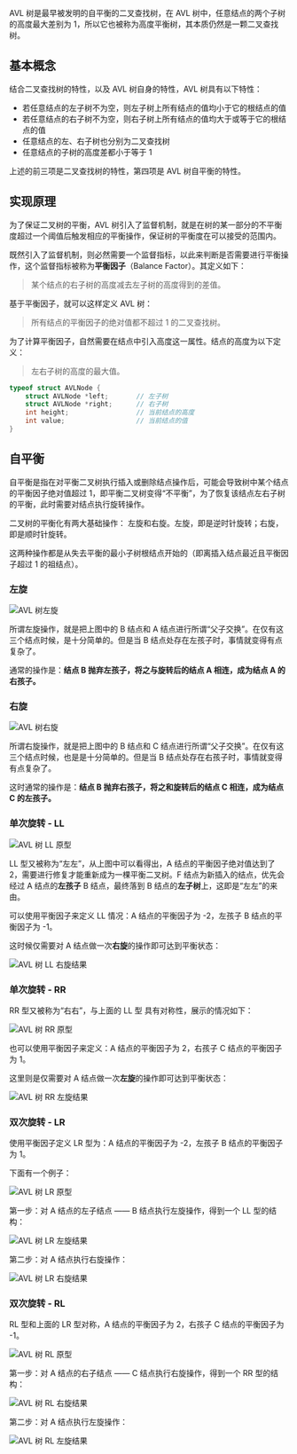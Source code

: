 
AVL 树是最早被发明的自平衡的二叉查找树，在 AVL 树中，任意结点的两个子树的高度最大差别为 1，所以它也被称为高度平衡树，其本质仍然是一颗二叉查找树。

<!--more-->

## 基本概念

结合二叉查找树的特性，以及 AVL 树自身的特性，AVL 树具有以下特性：

- 若任意结点的左子树不为空，则左子树上所有结点的值均小于它的根结点的值
- 若任意结点的右子树不为空，则右子树上所有结点的值均大于或等于它的根结点的值
- 任意结点的左、右子树也分别为二叉查找树
- 任意结点的子树的高度差都小于等于 1

上述的前三项是二叉查找树的特性，第四项是 AVL 树自平衡的特性。

## 实现原理

为了保证二叉树的平衡，AVL 树引入了监督机制，就是在树的某一部分的不平衡度超过一个阈值后触发相应的平衡操作，保证树的平衡度在可以接受的范围内。

既然引入了监督机制，则必然需要一个监督指标，以此来判断是否需要进行平衡操作，这个监督指标被称为**平衡因子**（Balance Factor）。其定义如下：

> 某个结点的右子树的高度减去左子树的高度得到的差值。

基于平衡因子，就可以这样定义 AVL 树：

> 所有结点的平衡因子的绝对值都不超过 1 的二叉查找树。

为了计算平衡因子，自然需要在结点中引入高度这一属性。结点的高度为以下定义：

> 左右子树的高度的最大值。

```c
typeof struct AVLNode {
    struct AVLNode *left;       // 左子树
    struct AVLNode *right;      // 右子树
    int height;         		// 当前结点的高度
    int value;          		// 当前结点的值
}
```

## 自平衡

自平衡是指在对平衡二叉树执行插入或删除结点操作后，可能会导致树中某个结点的平衡因子绝对值超过 1，即平衡二叉树变得“不平衡”，为了恢复该结点左右子树的平衡，此时需要对结点执行旋转操作。

二叉树的平衡化有两大基础操作： 左旋和右旋。左旋，即是逆时针旋转；右旋，即是顺时针旋转。

这两种操作都是从失去平衡的最小子树根结点开始的（即离插入结点最近且平衡因子超过 1 的祖结点）。

### 左旋

![AVL 树左旋](assets/AVL树左旋.png)

所谓左旋操作，就是把上图中的 B 结点和 A 结点进行所谓“父子交换”。在仅有这三个结点时候，是十分简单的。但是当 B 结点处存在左孩子时，事情就变得有点复杂了。

通常的操作是：**结点 B 抛弃左孩子，将之与旋转后的结点 A 相连，成为结点 A 的右孩子。**

### 右旋

![AVL 树右旋](assets/AVL树右旋.png)

所谓右旋操作，就是把上图中的 B 结点和 C 结点进行所谓“父子交换”。在仅有这三个结点时候，也是是十分简单的。但是当 B 结点处存在右孩子时，事情就变得有点复杂了。

这时通常的操作是：**结点 B 抛弃右孩子，将之和旋转后的结点 C 相连，成为结点 C 的左孩子。**

### 单次旋转 - LL

![AVL 树 LL 原型](assets/AVL树LL原型.png)

LL 型又被称为“左左”，从上图中可以看得出，A 结点的平衡因子绝对值达到了 2，需要进行修复才能重新成为一棵平衡二叉树。F 结点为新插入的结点，优先会经过 A 结点的**左孩子** B 结点，最终落到 B 结点的**左子树**上，这即是“左左”的来由。

可以使用平衡因子来定义 LL 情况：A 结点的平衡因子为 -2，左孩子 B 结点的平衡因子为 -1。

这时候仅需要对 A 结点做一次**右旋**的操作即可达到平衡状态：

![AVL 树 LL 右旋结果](assets/AVL树LL右旋结果.png)

### 单次旋转 - RR

RR 型又被称为“右右”，与上面的 LL 型 具有对称性，展示的情况如下：

![AVL 树 RR 原型](assets/AVL树RR原型.png)

也可以使用平衡因子来定义：A 结点的平衡因子为 2，右孩子 C 结点的平衡因子为 1。

这里则是仅需要对 A 结点做一次**左旋**的操作即可达到平衡状态：

![AVL 树 RR 左旋结果](assets/AVL树RR左旋结果.png)

### 双次旋转 - LR

使用平衡因子定义 LR 型为：A 结点的平衡因子为 -2，左孩子 B 结点的平衡因子为 1。

下面有一个例子：

![AVL 树 LR 原型](assets/AVL树LR原型.png)

第一步：对 A 结点的左子结点 —— B 结点执行左旋操作，得到一个 LL 型的结构：

![AVL 树 LR 左旋结果](assets/AVL树LR左旋结果.png)

第二步：对 A 结点执行右旋操作：

![AVL 树 LR 右旋结果](assets/AVL树LR右旋结果.png)

### 双次旋转 - RL

RL 型和上面的 LR 型对称，A 结点的平衡因子为 2，右孩子 C 结点的平衡因子为 -1。

![AVL 树 RL 原型](assets/AVL树RL原型.png)

第一步：对 A 结点的右子结点 —— C 结点执行右旋操作，得到一个 RR 型的结构：

![AVL 树 RL 右旋结果](assets/AVL树RL右旋结果.png)

第二步：对 A 结点执行左旋操作：

![AVL 树 RL 左旋结果](assets/AVL树RL左旋结果.png)

